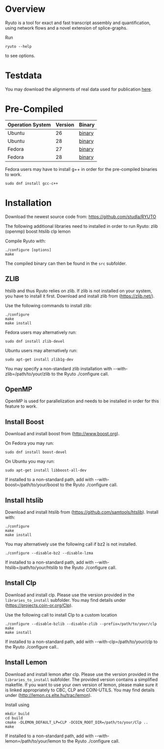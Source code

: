 # Overview
Ryuto is a tool for exact and fast transcript assembly and quantification, using network flows and a novel extension of splice-graphs.

Run
```
ryuto --help
```
to see options.

# Testdata

You may download the alignments of real data used for publication [here](http://silo.bioinf.uni-leipzig.de/thomas/ryuto_real_alignments2.tar.gz).

# Pre-Compiled
Operation System | Version | Binary
 ---------------- | ------- | ------
Ubuntu           | 26      | [binary](https://github.com/studla/RYUTO/releases/download/1.3m-Ubuntu-26/ryuto)
Ubuntu           | 28      | [binary](https://github.com/studla/RYUTO/releases/download/1.3m-Ubuntu-28/ryuto)
Fedora           | 27      | [binary](https://github.com/studla/RYUTO/releases/download/1.3m-Fedora-27/ryuto)
Fedora           | 28      | [binary](https://github.com/studla/RYUTO/releases/download/1.3m-Fedora-28/ryuto)

Fedora users may have to install g++ in order for the pre-compiled binaries to work.
```
sudo dnf install gcc-c++
```

# Installation
Download the newest source code from: https://github.com/studla/RYUTO

The following additional libraries need to installed in order to run Ryuto:
zlib
(openmp)
boost
htslib
clp
lemon

Compile Ryuto with:
```
./configure [options]
make
```
The compiled binary can then be found in the `src` subfolder.

## ZLIB

htslib and thus Ryuto relies on zlib. If zlib is not installed on your system,
you have to install it first. Download and install zlib from (https://zlib.net/).

Use the following commands to install zlib:
```
./configure
make
make install
```

Fedora users may alternatively run:
```
sudo dnf install zlib-devel
```

Ubuntu users may alternatively run:
```
sudo apt-get install zlib1g-dev
```

You may specify a non-standard zlib installation with --with-zlib=/path/to/your/zlib to the Ryuto ./configure call.

## OpenMP

OpenMP is used for parallelization and needs to be installed in order for this feature to work.

## Install Boost

Download and install boost from (http://www.boost.org).

On Fedora you may run:
```
sudo dnf install boost-devel
```

On Ubuntu you may run:
```
sudo apt-get install libboost-all-dev
```

If installed to a non-standard path, add with --with-boost=/path/to/your/boost to the Ryuto ./configure call.

## Install htslib

Download and install htslib from (https://github.com/samtools/htslib).
Install with:
```
./configure
make
make install
```

You may alternatively use the following call if bz2 is not installed. 
```
./configure --disable-bz2 --disable-lzma
```

If installed to a non-standard path, add with --with-htslib=/path/to/your/htslib to the Ryuto ./configure call.

## Install Clp

Download and install clp. Please use the version provided in the `libraries_to_install` subfolder.
You may find details under (https://projects.coin-or.org/Clp).

Use the following call to install Clp to a custom location
```
./configure --disable-bzlib --disable-zlib --prefix=/path/to/your/clp
make
make install
```

If installed to a non-standard path, add with --with-clp=/path/to/your/clp to the Ryuto ./configure call..

## Install Lemon

Download and install lemon after clp. Please use the version provided in the `libraries_to_install` subfolder.
The provided version contains a simplified makefile. If you want to use your own version of lemon,
please make sure it is linked appropriately to CBC, CLP and COIN-UTILS.
You may find details under (http://lemon.cs.elte.hu/trac/lemon).

Install using
```
mkdir build
cd build
cmake -DLEMON_DEFAULT_LP=CLP -DCOIN_ROOT_DIR=/path/to/your/Clp ..
make
```

If installed to a non-standard path, add with --with-lemon=/path/to/your/lemon to the Ryuto ./configure call.








